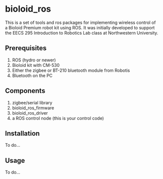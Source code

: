 bioloid_ros
===========

This is a set of tools and ros packages for implementing wireless control of a Bioloid Premium robot kit using ROS. It was initially developed to support the EECS 295 Introduction to Robotics Lab class at Northwestern University.

Prerequisites
-------------
1. ROS (hydro or newer)
2. Bioloid kit with CM-530
3. Either the zigbee or BT-210 bluetooth module from Robotis
4. Bluetooth on the PC

Components
----------
1. zigbee/serial library
2. bioloid_ros_firmware
3. bioloid_ros_driver
4. a ROS control node (this is your control code)

Installation
------------

To do...

Usage
-----

To do...
